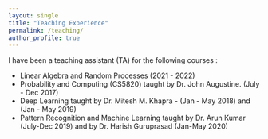 ```yaml
---
layout: single
title: "Teaching Experience"
permalink: /teaching/
author_profile: true
---
```


I have been a teaching assistant (TA) for the following courses : 
- Linear Algebra and Random Processes (2021 - 2022)
- Probability and Computing (CS5820) taught by Dr. John Augustine. (July - Dec 2017)
- Deep Learning taught by Dr. Mitesh M. Khapra - (Jan - May 2018) and (Jan - May 2019)
- Pattern Recognition and Machine Learning taught by Dr. Arun Kumar (July-Dec 2019) and by Dr. Harish Guruprasad (Jan-May 2020)